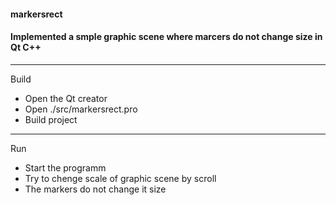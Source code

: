 #### markersrect
#### Implemented a smple graphic scene where marcers do not change size in Qt C++
--------------------------------------------------------------
Build
- Open the Qt creator
- Open ./src/markersrect.pro
- Build project
--------------------
Run
- Start the programm
- Try to chenge scale of graphic scene by scroll
- The markers do not change it size

